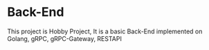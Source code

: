 # Back-End
This project is Hobby Project, It is a basic Back-End implemented on Golang, gRPC, gRPC-Gateway, RESTAPI
